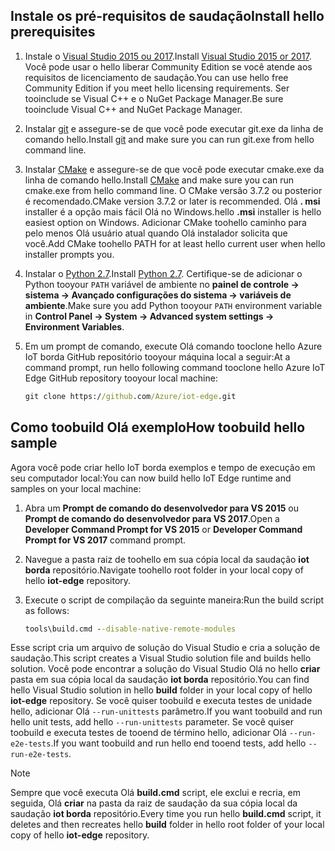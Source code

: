 ## <a name="install-hello-prerequisites"></a><span data-ttu-id="bfc00-101">Instale os pré-requisitos de saudação</span><span class="sxs-lookup"><span data-stu-id="bfc00-101">Install hello prerequisites</span></span>

1. <span data-ttu-id="bfc00-102">Instale o [Visual Studio 2015 ou 2017](https://www.visualstudio.com).</span><span class="sxs-lookup"><span data-stu-id="bfc00-102">Install [Visual Studio 2015 or 2017](https://www.visualstudio.com).</span></span> <span data-ttu-id="bfc00-103">Você pode usar o hello liberar Community Edition se você atende aos requisitos de licenciamento de saudação.</span><span class="sxs-lookup"><span data-stu-id="bfc00-103">You can use hello free Community Edition if you meet hello licensing requirements.</span></span> <span data-ttu-id="bfc00-104">Ser tooinclude se Visual C++ e o NuGet Package Manager.</span><span class="sxs-lookup"><span data-stu-id="bfc00-104">Be sure tooinclude Visual C++ and NuGet Package Manager.</span></span>

1. <span data-ttu-id="bfc00-105">Instalar [git](http://www.git-scm.com) e assegure-se de que você pode executar git.exe da linha de comando hello.</span><span class="sxs-lookup"><span data-stu-id="bfc00-105">Install [git](http://www.git-scm.com) and make sure you can run git.exe from hello command line.</span></span>

1. <span data-ttu-id="bfc00-106">Instalar [CMake](https://cmake.org/download/) e assegure-se de que você pode executar cmake.exe da linha de comando hello.</span><span class="sxs-lookup"><span data-stu-id="bfc00-106">Install [CMake](https://cmake.org/download/) and make sure you can run cmake.exe from hello command line.</span></span> <span data-ttu-id="bfc00-107">O CMake versão 3.7.2 ou posterior é recomendado.</span><span class="sxs-lookup"><span data-stu-id="bfc00-107">CMake version 3.7.2 or later is recommended.</span></span> <span data-ttu-id="bfc00-108">Olá **. msi** installer é a opção mais fácil Olá no Windows.</span><span class="sxs-lookup"><span data-stu-id="bfc00-108">hello **.msi** installer is hello easiest option on Windows.</span></span> <span data-ttu-id="bfc00-109">Adicionar CMake toohello caminho para pelo menos Olá usuário atual quando Olá instalador solicita que você.</span><span class="sxs-lookup"><span data-stu-id="bfc00-109">Add CMake toohello PATH for at least hello current user when hello installer prompts you.</span></span>

1. <span data-ttu-id="bfc00-110">Instalar o [Python 2.7](https://www.python.org/downloads/release/python-27).</span><span class="sxs-lookup"><span data-stu-id="bfc00-110">Install [Python 2.7](https://www.python.org/downloads/release/python-27).</span></span> <span data-ttu-id="bfc00-111">Certifique-se de adicionar o Python tooyour `PATH` variável de ambiente no **painel de controle -> sistema -> Avançado configurações do sistema -> variáveis de ambiente**.</span><span class="sxs-lookup"><span data-stu-id="bfc00-111">Make sure you add Python tooyour `PATH` environment variable in **Control Panel -> System -> Advanced system settings -> Environment Variables**.</span></span>

1. <span data-ttu-id="bfc00-112">Em um prompt de comando, execute Olá comando tooclone hello Azure IoT borda GitHub repositório tooyour máquina local a seguir:</span><span class="sxs-lookup"><span data-stu-id="bfc00-112">At a command prompt, run hello following command tooclone hello Azure IoT Edge GitHub repository tooyour local machine:</span></span>

    ```cmd
    git clone https://github.com/Azure/iot-edge.git
    ```

## <a name="how-toobuild-hello-sample"></a><span data-ttu-id="bfc00-113">Como toobuild Olá exemplo</span><span class="sxs-lookup"><span data-stu-id="bfc00-113">How toobuild hello sample</span></span>

<span data-ttu-id="bfc00-114">Agora você pode criar hello IoT borda exemplos e tempo de execução em seu computador local:</span><span class="sxs-lookup"><span data-stu-id="bfc00-114">You can now build hello IoT Edge runtime and samples on your local machine:</span></span>

1. <span data-ttu-id="bfc00-115">Abra um **Prompt de comando do desenvolvedor para VS 2015** ou **Prompt de comando do desenvolvedor para VS 2017**.</span><span class="sxs-lookup"><span data-stu-id="bfc00-115">Open a **Developer Command Prompt for VS 2015** or **Developer Command Prompt for VS 2017** command prompt.</span></span>

1. <span data-ttu-id="bfc00-116">Navegue a pasta raiz de toohello em sua cópia local da saudação **iot borda** repositório.</span><span class="sxs-lookup"><span data-stu-id="bfc00-116">Navigate toohello root folder in your local copy of hello **iot-edge** repository.</span></span>

1. <span data-ttu-id="bfc00-117">Execute o script de compilação da seguinte maneira:</span><span class="sxs-lookup"><span data-stu-id="bfc00-117">Run the build script as follows:</span></span>

    ```cmd
    tools\build.cmd --disable-native-remote-modules
    ```

<span data-ttu-id="bfc00-118">Esse script cria um arquivo de solução do Visual Studio e cria a solução de saudação.</span><span class="sxs-lookup"><span data-stu-id="bfc00-118">This script creates a Visual Studio solution file and builds hello solution.</span></span> <span data-ttu-id="bfc00-119">Você pode encontrar a solução do Visual Studio Olá no hello **criar** pasta em sua cópia local da saudação **iot borda** repositório.</span><span class="sxs-lookup"><span data-stu-id="bfc00-119">You can find hello Visual Studio solution in hello **build** folder in your local copy of hello **iot-edge** repository.</span></span> <span data-ttu-id="bfc00-120">Se você quiser toobuild e executa testes de unidade hello, adicionar Olá `--run-unittests` parâmetro.</span><span class="sxs-lookup"><span data-stu-id="bfc00-120">If you want toobuild and run hello unit tests, add hello `--run-unittests` parameter.</span></span> <span data-ttu-id="bfc00-121">Se você quiser toobuild e executa testes de tooend de término hello, adicionar Olá `--run-e2e-tests`.</span><span class="sxs-lookup"><span data-stu-id="bfc00-121">If you want toobuild and run hello end tooend tests, add hello `--run-e2e-tests`.</span></span>

> [!NOTE]
> <span data-ttu-id="bfc00-122">Sempre que você executa Olá **build.cmd** script, ele exclui e recria, em seguida, Olá **criar** na pasta da raiz de saudação da sua cópia local da saudação **iot borda** repositório.</span><span class="sxs-lookup"><span data-stu-id="bfc00-122">Every time you run hello **build.cmd** script, it deletes and then recreates hello **build** folder in hello root folder of your local copy of hello **iot-edge** repository.</span></span>
